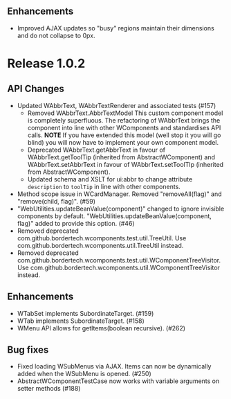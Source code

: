 
## Enhancements
* Improved AJAX updates so "busy" regions maintain their dimensions and do not collapse to 0px.

# Release 1.0.2
## API Changes
* Updated WAbbrText, WAbbrTextRenderer and associated tests (#157)
    * Removed WAbbrText.AbbrTextModel This custom component model is completely superfluous. The refactoring of WAbbrText brings the component into line with other WComponents and standardises API calls. **NOTE** If you have extended this model (well stop it you will go blind) you will now have to implement your own component model.
    * Deprecated WAbbrText.getAbbrText in favour of WAbbrText.getToolTip (inherited from AbstractWComponent) and WAbbrText.setAbbrText in favour of WAbbrText.setToolTIp (inherited from AbstractWComponent).
    * Updated schema and XSLT for ui:abbr to change attribute `description` to `toolTip` in line with other components.
* Method scope issue in WCardManager. Removed "removeAll(flag)" and "remove(child, flag)". (#59)
* "WebUtilities.updateBeanValue(component)" changed to ignore invisible components by default. "WebUtilities.updateBeanValue(component, flag)" added to provide this option. (#46)
* Removed deprecated com.github.bordertech.wcomponents.test.util.TreeUtil. Use com.github.bordertech.wcomponents.util.TreeUtil instead.
* Removed deprecated com.github.bordertech.wcomponents.test.util.WComponentTreeVisitor. Use com.github.bordertech.wcomponents.util.WComponentTreeVisitor instead.

## Enhancements
* WTabSet implements SubordinateTarget. (#159)
* WTab implements SubordinateTarget. (#158)
* WMenu API allows for getItems(boolean recursive). (#262)

## Bug fixes
* Fixed loading WSubMenus via AJAX. Items can now be dynamically added when the WSubMenu is opened. (#250)
* AbstractWComponentTestCase now works with variable arguments on setter methods (#188)
